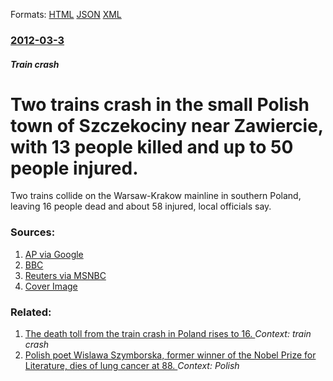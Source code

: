 
Formats: [HTML](/news/2012/03/3/two-trains-crash-in-the-small-polish-town-of-szczekociny-near-zawiercie-with-13-people-killed-and-up-to-50-people-injured.html)  [JSON](/news/2012/03/3/two-trains-crash-in-the-small-polish-town-of-szczekociny-near-zawiercie-with-13-people-killed-and-up-to-50-people-injured.json)  [XML](/news/2012/03/3/two-trains-crash-in-the-small-polish-town-of-szczekociny-near-zawiercie-with-13-people-killed-and-up-to-50-people-injured.xml)  

### [2012-03-3](/news/2012/03/3/index.md)

##### Train crash
# Two trains crash in the small Polish town of Szczekociny near Zawiercie, with 13 people killed and up to 50 people injured. 

Two trains collide on the Warsaw-Krakow mainline in southern Poland, leaving 16 people dead and about 58 injured, local officials say.


### Sources:

1. [AP via Google](http://www.google.com/hostednews/ap/article/ALeqM5hrC06gXHrV-s9NWbNnJjOIViCHmg?docId=ead9d813b3c342b096a00d70e4e91c63)
2. [BBC](http://www.bbc.co.uk/news/world-europe-17248735)
3. [Reuters via MSNBC](http://www.msnbc.msn.com/id/46615364#.T1LFyofxo48)
3. [Cover Image](http://ichef.bbci.co.uk/news/1024/media/images/51606000/jpg/_51606885_331dc631-6340-4cda-ae6e-bda544b28681.jpg)

### Related:

1. [The death toll from the train crash in Poland rises to 16. ](/news/2012/03/4/the-death-toll-from-the-train-crash-in-poland-rises-to-16.md) _Context: train crash_
2. [Polish poet Wislawa Szymborska, former winner of the Nobel Prize for Literature, dies of lung cancer at 88. ](/news/2012/02/1/polish-poet-wisaawa-szymborska-former-winner-of-the-nobel-prize-for-literature-dies-of-lung-cancer-at-88.md) _Context: Polish_
